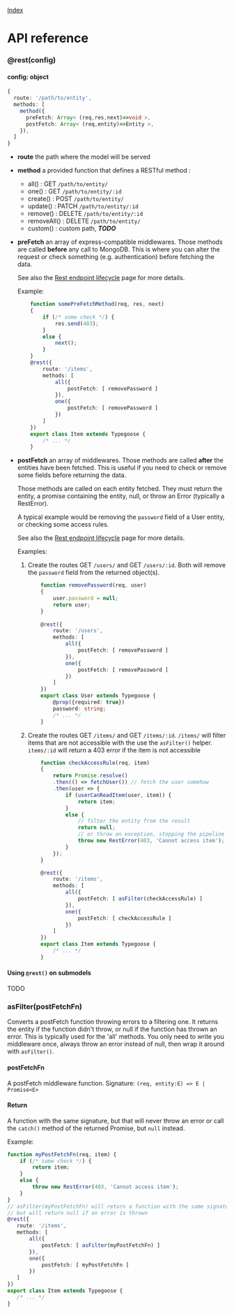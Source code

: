 [Index](./)

# API reference

### @rest(config)
#### config: object
  ```typescript
  { 
    route: '/path/to/entity', 
    methods: [
      method({
        preFetch: Array< (req,res,next)=>void >, 
        postFetch: Array< (req,entity)=>Entity >, 
      }),
    ] 
  }
  ```
  
  - **route** the path where the model will be served
  
  - **method** a provided function that defines a RESTful method :
    - all() : GET `/path/to/entity/`
    - one() : GET `/path/to/entity/:id`
    - create() : POST `/path/to/entity/`
    - update() : PATCH `/path/to/entity/:id`
    - remove() : DELETE `/path/to/entity/:id`
    - removeAll() : DELETE `/path/to/entity/`
    - custom() : custom path, ***TODO***
    
  - **preFetch** an array of express-compatible middlewares. 
    Those methods are called **before** any call to MongoDB. This is where you can
    alter the request or check something (e.g. authentication) before fetching the data.
    
    See also the [Rest endpoint lifecycle](./rest-lifecycle.md) page for more details.
    
    Example:
    ```typescript
        function somePreFetchMethod(req, res, next) 
        { 
            if (/* some check */) {
                res.send(403);
            }
            else {
                next();
            }
        }
        @rest({
            route: '/items',
            methods: [
                all({
                    postFetch: [ removePassword ]
                }),
                one({
                    postFetch: [ removePassword ]
                })
            ]
        })
        export class Item extends Typegoose {
            /* ... */
        } 
    ```
    
  - **postFetch** an array of middlewares. 
    Those methods are called **after** the entities have been fetched. This is
    useful if you need to check or remove some fields before returning the data.
    
    Those methods are called on each entity fetched.
    They must return the entity, a promise containing the entity, null, or throw an
    Error (typically a RestError).
    
    A typical example would be removing the `password` field of a User entity, or
    checking some access rules.
    
    See also the [Rest endpoint lifecycle](./rest-lifecycle.md) page for more details.
    
    Examples:
    1. Create the routes GET `/users/` and GET `/users/:id`. 
       Both will remove the `password` field from the returned object(s).
       ```typescript
           function removePassword(req, user) 
           { 
               user.password = null;
               return user;
           }
           
           @rest({
               route: '/users',
               methods: [
                   all({
                       postFetch: [ removePassword ]
                   }),
                   one({
                       postFetch: [ removePassword ]
                   })
               ]
           })
           export class User extends Typegoose {
               @prop({required: true})
               password: string;
               /* ... */
           }
       ``` 
    
    1. Create the routes GET `/items/` and GET `/items/:id`. 
       `/items/` will filter items that are not accessible with the use the `asFilter()` helper.
       `items/:id` will return a 403 error if the item is not accessible
       ```typescript
           function checkAccessRule(req, item) 
           {
               return Promise.resolve()
               .then(() => fetchUser()) // fetch the user somehow
               .then(user => {
                   if (userCanReadItem(user, item)) {
                       return item;
                   }
                   else {
                       // filter the entity from the result
                       return null; 
                       // or throw an exception, stopping the pipeline
                       throw new RestError(403, 'Cannot access item'); 
                   }
               });
           }
       
           @rest({
               route: '/items',
               methods: [
                   all({
                       postFetch: [ asFilter(checkAccessRule) ]
                   }),
                   one({
                       postFetch: [ checkAccessRule ]
                   })
               ]
           })
           export class Item extends Typegoose {
               /* ... */
           }
       ```
       
#### Using `@rest()` on submodels
TODO

### asFilter(postFetchFn)
Converts a postFetch function throwing errors to a filtering one. 
It returns the entity if the function didn't throw, or null if the function has thrown an error.
This is typically used for the 'all' methods.
You only need to write you middleware once, always throw an error instead of null, 
then wrap it around with `asFilter()`. 

#### postFetchFn
A postFetch middleware function. Signature: `(req, entity:E) => E | Promise<E>`

#### Return
A function with the same signature, but that will never throw an error or call the 
`catch()` method of the returned Promise, but `null` instead.

Example: 
```typescript
function myPostFetchFn(req, item) {
    if (/* some check */) {
        return item;
    }
    else {
        throw new RestError(403, 'Cannot access item'); 
    }
}
// asFilter(myPostFetchFn) will return a function with the same signature, 
// but will return null if an error is thrown
@rest({
   route: '/items',
   methods: [
       all({
           postFetch: [ asFilter(myPostFetchFn) ]
       }),
       one({
           postFetch: [ myPostFetchFn ]
       })
   ]
})
export class Item extends Typegoose {
   /* ... */
}
```